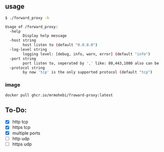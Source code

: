 ## usage
```bash
$ ./forward_proxy -h

Usage of /forward_proxy:
  -help
        Display help message
  -host string
        host listen to (default "0.0.0.0")
  -log-level string
        logging level: [debug, info, warn, error] (default "info")
  -port string
        port listen to, seperated by ',' like: 80,443,1080 also can be range like 8080-8090, or combination of both  (default "8080")
  -protocol string
        by now 'tcp' is the only supported protocol (default "tcp")
```

### image
`docker pull ghcr.io/mrmohebi/froward-proxy:latest`

## To-Do:
- [x] http tcp
- [x] https tcp
- [x] multiple ports
- [ ] http udp
- [ ] https udp